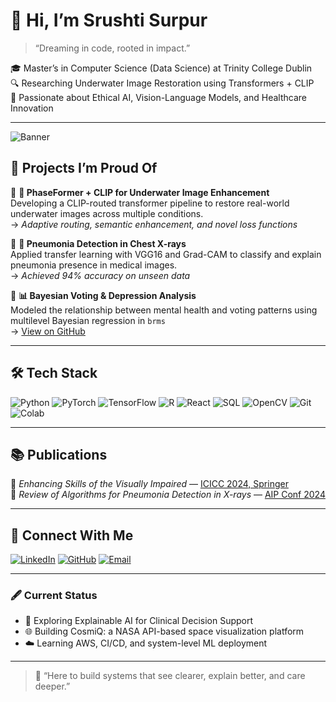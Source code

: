 # 🌊 Hi, I’m Srushti Surpur

> “Dreaming in code, rooted in impact.”

🎓 Master’s in Computer Science (Data Science) at Trinity College Dublin  
🔍 Researching Underwater Image Restoration using Transformers + CLIP  
🧠 Passionate about Ethical AI, Vision-Language Models, and Healthcare Innovation  

---

![Banner](https://user-images.githubusercontent.com/00000000/your-banner-image.png) <!-- Replace with your own Canva or custom banner -->

## 🚀 Projects I’m Proud Of

🔹 **🌊 PhaseFormer + CLIP for Underwater Image Enhancement**  
Developing a CLIP-routed transformer pipeline to restore real-world underwater images across multiple conditions.  
→ *Adaptive routing, semantic enhancement, and novel loss functions*

🔹 **🧬 Pneumonia Detection in Chest X-rays**  
Applied transfer learning with VGG16 and Grad-CAM to classify and explain pneumonia presence in medical images.  
→ *Achieved 94% accuracy on unseen data*

🔹 **📊 Bayesian Voting & Depression Analysis**  
Modeled the relationship between mental health and voting patterns using multilevel Bayesian regression in `brms`  
→ [View on GitHub](https://github.com/SrushtiS02/bayesian-voting-analysis)

---

## 🛠️ Tech Stack

![Python](https://img.shields.io/badge/-Python-3776AB?style=flat&logo=python&logoColor=white)
![PyTorch](https://img.shields.io/badge/-PyTorch-EE4C2C?style=flat&logo=pytorch&logoColor=white)
![TensorFlow](https://img.shields.io/badge/-TensorFlow-FF6F00?style=flat&logo=tensorflow&logoColor=white)
![R](https://img.shields.io/badge/-R-276DC3?style=flat&logo=r&logoColor=white)
![React](https://img.shields.io/badge/-React-61DAFB?style=flat&logo=react&logoColor=black)
![SQL](https://img.shields.io/badge/-SQL-4479A1?style=flat&logo=mysql&logoColor=white)
![OpenCV](https://img.shields.io/badge/-OpenCV-5C3EE8?style=flat&logo=opencv&logoColor=white)
![Git](https://img.shields.io/badge/-Git-F05032?style=flat&logo=git&logoColor=white)
![Colab](https://img.shields.io/badge/-Google_Colab-F9AB00?style=flat&logo=googlecolab&logoColor=white)

---

## 📚 Publications

📘 *Enhancing Skills of the Visually Impaired* — [ICICC 2024, Springer](https://doi.org/10.1007/978-981-97-3591-4_37)  
📘 *Review of Algorithms for Pneumonia Detection in X-rays* — [AIP Conf 2024](https://doi.org/10.1063/5.0227658)

---

## 💬 Connect With Me

[![LinkedIn](https://img.shields.io/badge/-LinkedIn-blue?style=flat&logo=linkedin&link=https://www.linkedin.com/in/srushtisurpur/)](https://www.linkedin.com/in/srushtisurpur/)
[![GitHub](https://img.shields.io/badge/-GitHub-black?style=flat&logo=github&link=https://github.com/SrushtiS02)](https://github.com/SrushtiS02)
[![Email](https://img.shields.io/badge/-Email-c14438?style=flat&logo=gmail&logoColor=white)](mailto:surpurs@tcd.ie)

---

### 🖋️ Current Status
- 🔭 Exploring Explainable AI for Clinical Decision Support  
- 🌐 Building CosmiQ: a NASA API-based space visualization platform  
- ☁️ Learning AWS, CI/CD, and system-level ML deployment  

---

> 🌱 “Here to build systems that see clearer, explain better, and care deeper.”

